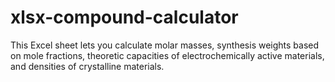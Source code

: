 # xlsx-compound-calculator
  This Excel sheet lets you calculate molar masses, synthesis weights based on mole fractions, theoretic capacities of electrochemically active materials, and densities of crystalline materials.
